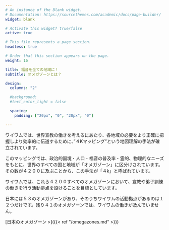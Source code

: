 ```yaml
---
# An instance of the Blank widget.
# Documentation: https://sourcethemes.com/academic/docs/page-builder/
widget: blank

# Activate this widget? true/false
active: true

# This file represents a page section.
headless: true

# Order that this section appears on the page.
weight: 16

title: 福音を全ての地域に！
subtitle: オメガゾーンとは？

design:
  columns: "2"

  #background:
  #text_color_light = false

  spacing:
    padding: ["20px", "0", "20px", "0"]

---
```


ワイワムでは、世界宣教の働きを考えるにあたり、各地域の必要をより正確に把握しより効率的に伝道するために、”４Kマッピング”という地図理解の手法が確立されています。

このマッピングでは、政治的国境・人口・福音の普及率・霊的、物理的なニーズをもとに、世界のすべての国と地域が「オメガゾーン」に区分けされています。その数が４２００に及ぶことから、この手法が「４k」と呼ばれています。

ワイワムでは、これら４２００すべてのオメガゾーンにおいて、宣教や弟子訓練の働きを行う活動拠点を設けることを目標としています。

日本には５３のオメガゾーンがあり、そのうちワイワムの活動拠点があるのは１２つだけです。残り４１のオメガゾーンでは、ワイワムの働きが及んでいません。

[日本のオメガゾーン >]({{< ref "/omegazones.md" >}})
